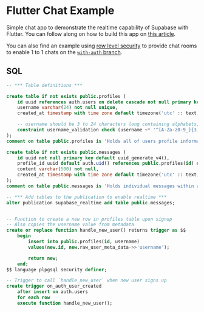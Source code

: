 # Flutter Chat Example

Simple chat app to demonstrate the realtime capability of Supabase with Flutter. You can follow along on how to build this app on [this article](https://supabase.com/blog/flutter-tutorial-building-a-chat-app).

You can also find an example using [row level security](https://supabase.com/docs/guides/auth/row-level-security) to provide chat rooms to enable 1 to 1 chats on the [`with-auth` branch](https://github.com/supabase-community/flutter-chat/tree/with_auth). 

## SQL

```sql
-- *** Table definitions ***

create table if not exists public.profiles (
    id uuid references auth.users on delete cascade not null primary key,
    username varchar(24) not null unique,
    created_at timestamp with time zone default timezone('utc' :: text, now()) not null,

    -- username should be 3 to 24 characters long containing alphabets, numbers and underscores
    constraint username_validation check (username ~* '^[A-Za-z0-9_]{3,24}$')
);
comment on table public.profiles is 'Holds all of users profile information';

create table if not exists public.messages (
    id uuid not null primary key default uuid_generate_v4(),
    profile_id uuid default auth.uid() references public.profiles(id) on delete cascade not null,
    content varchar(500) not null,
    created_at timestamp with time zone default timezone('utc' :: text, now()) not null
);
comment on table public.messages is 'Holds individual messages within a chat room.';

-- *** Add tables to the publication to enable realtime ***
alter publication supabase_realtime add table public.messages;


-- Function to create a new row in profiles table upon signup
-- Also copies the username value from metadata
create or replace function handle_new_user() returns trigger as $$
    begin
        insert into public.profiles(id, username)
        values(new.id, new.raw_user_meta_data->>'username');

        return new;
    end;
$$ language plpgsql security definer;

-- Trigger to call `handle_new_user` when new user signs up
create trigger on_auth_user_created
    after insert on auth.users
    for each row
    execute function handle_new_user();
```
